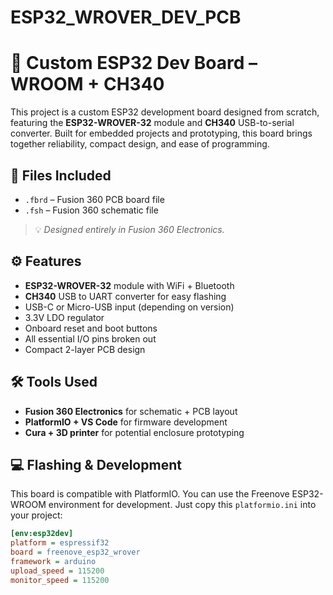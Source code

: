 # ESP32_WROVER_DEV_PCB

# 🔧 Custom ESP32 Dev Board – WROOM + CH340

This project is a custom ESP32 development board designed from scratch, featuring the **ESP32-WROVER-32** module and **CH340** USB-to-serial converter. Built for embedded projects and prototyping, this board brings together reliability, compact design, and ease of programming.



## 📁 Files Included
- `.fbrd` – Fusion 360 PCB board file  
- `.fsh` – Fusion 360 schematic file

> 💡 *Designed entirely in Fusion 360 Electronics.*

## ⚙️ Features
- **ESP32-WROVER-32** module with WiFi + Bluetooth
- **CH340** USB to UART converter for easy flashing
- USB-C or Micro-USB input (depending on version)
- 3.3V LDO regulator
- Onboard reset and boot buttons
- All essential I/O pins broken out
- Compact 2-layer PCB design

## 🛠️ Tools Used
- **Fusion 360 Electronics** for schematic + PCB layout  
- **PlatformIO + VS Code** for firmware development  
- **Cura + 3D printer** for potential enclosure prototyping

## 💻 Flashing & Development

This board is compatible with PlatformIO. You can use the Freenove ESP32-WROOM environment for development. Just copy this `platformio.ini` into your project:

```ini
[env:esp32dev]
platform = espressif32
board = freenove_esp32_wrover
framework = arduino
upload_speed = 115200
monitor_speed = 115200
